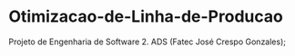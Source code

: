 # Otimizacao-de-Linha-de-Producao
Projeto de Engenharia de Software 2. ADS (Fatec José Crespo Gonzales);
